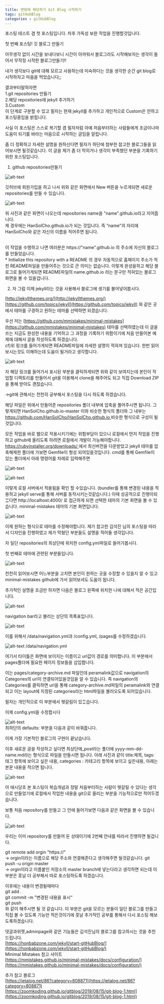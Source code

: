 ```yaml
---
title: 맨땅에 해당하기 Git Blog 시작하기
tags: gitHubBlog
categories : gitHubBlog
---
```


포스팅 테스트 겸 첫 포스팅입니다. 차후 가독성 보완 작업을 진행할것입니다.

첫 번째 포스팅! 깃 블로그 만들기

아무생각 없이 시간을 보내다보니 시간이 아까워서 블로그라도 시작해보자는 생각이 들어서 무작정 시작한 블로그만들기!!

내가 생각보다 git에 대해 모르고 사용하는데 미숙하다는 것을 생각한 순간 git blog로 시작하자고 마음을 먹었습니다;;

결과부터말하자면
<br>1.git repositories 만들기
<br>2.해당 repositories에 jekyll 추가하기
<br>3.Custom
<br>이 단계로 구분할 수 있고 필자는 현재 jekyll를 추가하고 개인적으로 Custom은 안하고 포스팅중임을 밝힙니다.

사실 이 포스팅은 스스로 복기할 겸 필자처럼 아예 처음부터하는 사람들에게 조금이나마 도움이 되기를 바라는 마음으로 시작하는 글임을 알립니다.

좀 더 정확하고 자세한 설명을 원하신다면 필자가 하단에 첨부한 참고한 블로그들을 읽어보시면 될것같습니다. 이 글을 제가 좀 더 막히거나 생각이 부족했던 부분을 기록하기 위한 포스팅입니다.


1. github repositories만들기

![alt-text](https://hansolcho.github.io/assets/image/repo_new_icon.PNG "이미지입니다")

깃허브에 회원가입을 하고 나서 위와 같은 화면에서 New 버튼을 누르게되면 새로운 repositories를 만들 수 있습니다.

![alt-text](https://hansolcho.github.io/assets/image/create_repo.png "이미지입니다")

위 사진과 같은 화면이 나오는데 repositories name을 "name".github.io라고 지어줍니다.
<br>제 경우에는 HanSolCho.github.io가 되는 것입니다.  즉 “name"의 자리에 HanSolCho와 같은 자신의 이름을 적어주면 됩니다.

<br>이 작업을 수행하고 나면 여러분은 https://"name".github.io 의 주소에 자신의 블로그를 만들었습니다.
<br>* Initialize this repository with a README 의 경우 자동적으로 홈페이지 주소가 적힌 README파일을 만들어주는 것으로 큰 의미는 없습니다.
이렇게 완성을하고 해당 블로그로 들어가게되면 README파일의 name.github.io 라는 문구만 적혀있는 블로그 화면을 볼 수 있을겁니다.

2. 자 그럼 이제 jekyll라는 것을 사용해서 블로그에 생기를 불어넣어봅시다.

[http://jekyllthemes.org/](http://jekyllthemes.org/)
<br>[https://github.com/topics/jekyll](https://github.com/topics/jekyll) 와 같은 곳에서 테마를 구경하고 원하는 테마를 선택하면 되겠습니다.

우선 저는 [https://github.com/mmistakes/minimal-mistakes](https://github.com/mmistakes/minimal-mistakes) 테마를 선택하였는데 이 글을 쓰는 지금도 완성한 내용을 기억하고 그 과정을 기록하기 위함이기에 처음 만들어본 예제에 대해서 글을 작성하도록 하겠습니다.
<br> cf)위 링크를 들어가게되면 README파일에 자세한 설명이 적혀져 있습니다. 한번 읽어보시는것도 이해하는데 도움이 될거라고 생각합니다.


![alt-text](https://hansolcho.github.io/assets/image/minimal_repo.png "이미지입니다")


자 해당 링크를 들어가서 표시된 부분을 클릭하게되면 위와 같이 보여지는데 본인이 작업할 디렉토리를 만들어서 git을 이용해서 clone을 해주어도 되고 직접 Download ZIP을 통해 받아도 괜찮습니다.

->git에 관해서는 천천히 공부해서 포스팅을 다시 하도록 하겠습니다.

해당 파일은 위에서 만들어준 repositories  폴더 내부에 압축을 풀어주시면 됩니다.
그렇게되면 HanSolCho.github.io-master 이와 비슷한 형식의 폴더와 그 내부는  
[https://github.com/HanSolCho/HanSolCho.github.io ](https://github.com/HanSolCho/HanSolCho.github.io)비슷한 형식으로 구성이 될것입니다.

모든 작업을 바로 웹으로 적용시키기에는 위험부담이 있으니 로컬에서 먼저 작업을 진행하고 github에 올리도록 하려면 로컬에서 개발이 가능해야합니다.
[https://rubyinstaller.org/downloads/ ](https://rubyinstaller.org/downloads/)에서 최신버전을 다운받았고 jekyll 테마를 압축해제한 폴더에 가보면 Gemfile이 형성 되어있을것입니다.
cmd를 통해 Gemfile이 있는 폴더에서 아래 명령어를 차례로 입력해주면

![alt-text](https://hansolcho.github.io/assets/image/rocal_git.png "이미지입니다")

![alt-text](https://hansolcho.github.io/assets/image/jekyll_serve.png "이미지입니다")

이렇게 로컬 서버에서 적용됨을 확인 할 수있습니다.
(bundler를 통해 변경된 내용을 적용하고 jekyll serve를 통해 서버를 동작시키는것같습니다.)
이때 성공적으로 진행이되ᄋᅠᆻ다면  http://localhost:4000/ 로 접근하게 되면 선택한 테마의 기본 화면을 볼 수 있습니다.
minimal-mistakes 테마의 기본 화면입니다.

![alt-text](https://hansolcho.github.io/assets/image/minimal_theme.png "이미지입니다")

이제 원하는 형식으로 테마를 수정해야합니다.
제가 참고한 김석진 님의 포스팅을 따라서 디자인을 진행하였고 제가 막혔던 부분들도 설명을 적어둘 생각입니다.

자 일단 repositories의 최상단에 위치한 config.yml파일로 들어가봅시다.

첫 번째로 테마에 관련된 부분들입니다.

![alt-text](https://hansolcho.github.io/assets/image/configfile.png "이미지입니다")

천천히 읽어보시면 어느부분을 고치면 본인이 원하는 곳을 수정할 수 있을지 알 수 있고
minimal-mistakes github에 가서 읽어보셔도 도움이 됩니다.

추가적인 설명을 조금만 하자면 다음은 블로그 왼쪽에 위치한 나에 대해서 적은 공간입니다.

![alt-text](https://hansolcho.github.io/assets/image/site_author.png "이미지입니다")

navigation bar라고 불리는 상단의 목록표입니다.

![alt-text](https://hansolcho.github.io/assets/image/navigation_bar.png "이미지입니다")

이를 위해서 /data/navigation.yml과 /config.yml, /pages를 수정하겠습니다.


![alt-text](https://hansolcho.github.io/assets/image/navigation_yml.png "이미지입니다")
/data/navigation.yml

여기서 타이틀은 화면에 보이지는 이름이고 url값이 경로를 의미합니다. 이 부분에서 pages폴더에 필요한 페이지 정보들을 삽입합니다.

이는 pages/category-archive.md 파일인데 peramalink값으로 navigation의 Categories의 url이 연결되어있을것임을 알 수 있습니다. 즉 navigation의 Categories를 클릭하면 url을 통해 category-archive.md파일의 peramalink와 연결되고 이는 layout에 지정된 categories라는 html파일을 불러오도록 되어있습니다.

필자는 개인적으로 이 부분에서 헷갈림이 있ᄋᅠᆻ습니다.

이제 config.yml을 수정합시다

![alt-text](https://hansolcho.github.io/assets/image/defaults.png "이미지입니다")
<br>최하단의 defaults: 부분을 다음과 같이 바꿔줍니다.

이제 가장 기본적인 블로그의 구현이 끝났습니다.

이후 새로운 글을 작성하고 싶다면 최상단에_post라는 폴더에 yyyy-mm-dd-name.md라는 형식으로 파일을 만들시면 됩니다.
아래 사진과 같이 title:제목, tags: 태그 항목에 보이고 싶은 내용, categories : 카테고리 항목에 보이고 싶은내용, 아래는 본문 내용을 적으면 됩니다.

![alt-text](https://hansolcho.github.io/assets/image/test_file.png "이미지입니다")


아 애시당초 본 포스팅이 복습개념과 정말 처음부터하는 사람이 헷갈릴 수 있다는 생각으로 만들었기에 로컬에서 작업한 내용을 git으로 올리는 부분을 기능적으로만 적어두겠습니다.

보통 처음 repository를 만들고 그 안에 들어가보면 다음과 같은 화면을 볼 수 있습니다.

![alt-text](https://hansolcho.github.io/assets/image/repo_page.PNG "이미지입니다")

우리는 이미 repository를 만들어 둔 상태이기에 2번째 안내를 따라서 진행하면 될겁니다.

git remote add orgin "https://"
<br>-> orgin이라는 이름으로 해당 주소와 연결해준다고 생각해주면 될것같습니다.
git push -u origin master
<br>-> orgin이라고 이름붙인 저장소의 master branch에 넣는다라고 생각하면 되는데 이 부분은 훗날 더 공부해서 따로 포스팅하도록 하겠습니다.

이후에는 내용이 변경될때마다
<br>git add .
<br>git commit -m "변경된 내용을 표시“
<br>git push
<br>와 같이 해주시면 될 것 같습니다. 이 부분은 git을 모르는 분들이 일단 블로그를 만들고 직접 볼 수 있도록 기능만 적은것이기에 훗날 추가적인 공부를 통해서 다시 포스팅 해보도록하겠습니다.




댓글과위젯,adminpage와 같은 기능들은 김석진님의 블로그를 참고하시는 것을 추천드립니다.
<br> [https://honbabzone.com/jekyll/start-gitHubBlog/](https://honbabzone.com/jekyll/start-gitHubBlog/)
<br>Minimal Mistakes 참고 사이트
<br>[https://mmistakes.github.io/minimal-mistakes/docs/configuration/](https://mmistakes.github.io/minimal-mistakes/docs/configuration/)

추가 참고 블로그
<br>[https://jetalog.net/86?category=808871](https://jetalog.net/86?category=808871)
<br>[https://zoomkoding.github.io/gitblog/2019/08/15/git-blog-1.html](https://zoomkoding.github.io/gitblog/2019/08/15/git-blog-1.html)
